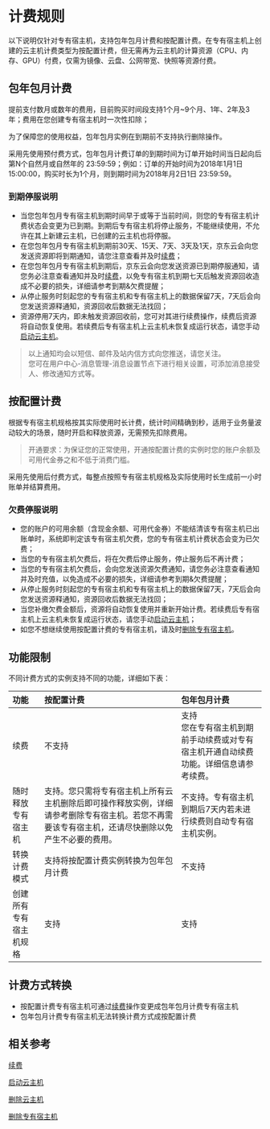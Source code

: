 # 计费规则

以下说明仅针对专有宿主机，支持包年包月计费和按配置计费。在专有宿主机上创建的云主机计费类型为按配置计费，但无需再为云主机的计算资源（CPU、内存、GPU）付费，仅需为镜像、云盘、公网带宽、快照等资源付费。

## 包年包月计费

提前支付数月或数年的费用，目前购买时间段支持1个月~9个月、1年、2年及3年；费用在您创建专有宿主机时一次性扣除；

为了保障您的使用权益，包年包月实例在到期前不支持执行删除操作。

采用先使用预付费方式，包年包月计费订单的到期时间为订单开始时间当日起向后第N个自然月或自然年的 23:59:59；例如：订单的开始时间为2018年1月1日 15:00:00，购买时长为1个月，则到期时间为2018年月2日1日 23:59:59。

### 到期停服说明

* 当您包年包月专有宿主机到期时间早于或等于当前时间，则您的专有宿主机计费状态会变更为已到期。到期后专有宿主机将停止服务，不能继续使用，不允许在其上新建云主机，已创建的云主机也将停服。
* 在您包年包月专有宿主机到期前30天、15天、7天、3天及1天，京东云会向您发送资源即将到期通知，请您注意查看并及时[续费](Renew-Process.md)；
* 在您包年包月专有宿主机到期后，京东云会向您发送资源已到期停服通知，请您务必注意查看通知并及时[续费](Renew-Process.md)，以免专有宿主机到期七天后触发资源回收造成不必要的损失，详细请参考到期&欠费提醒；
* 从停止服务时刻起您的专有宿主机和专有宿主机上的数据保留7天，7天后会向您发送资源释通知，资源回收后数据无法找回；
* 资源停用7天内，即未触发资源回收前，您可对其进行续费操作，续费后资源将自动恢复使用。若续费后专有宿主机上云主机未恢复成运行状态，请您手动[启动云主机](https://docs.jdcloud.com/cn/virtual-machines/start-instance)。
		
> 以上通知均会以短信、邮件及站内信方式向您推送，请您关注。<br>您可在用户中心-消息管理-消息设置节点下进行相关设置，可添加消息接受人、修改通知方式等。

## 按配置计费

根据专有宿主机规格按其实际使用时长计费，统计时间精确到秒，适用于业务量波动较大的场景，随时开启和释放资源，无需预先扣除费用。

> 开通要求：为保证您的正常使用，开通按配置计费的实例时您的账户余额及可用代金券之和不低于消费门槛。

采用先使用后付费方式，每整点按照专有宿主机规格及实际使用时长生成前一小时账单并结算费用。

### 欠费停服说明
* 您的账户的可用余额（含现金余额、可用代金券）不能结清该专有宿主机已出账单时，系统即判定该专有宿主机欠费，您的专有宿主机计费状态会变为已欠费；
* 当您的专有宿主机欠费后，将在欠费后停止服务，停止服务后不再计费；
* 当您的专有宿主机欠费后，会向您发送资源欠费通知，请您务必注意查看通知并及时充值，以免造成不必要的损失，详细请参考到期&欠费提醒；
* 从停止服务时刻起您的专有宿主机和专有宿主机上的数据保留7天，7天后会向您发送资源释通知，资源回收后数据无法找回；
* 当您补缴欠费金额后，资源将自动恢复使用并重新开始计费。若续费后专有宿主机上云主机未恢复成运行状态，请您手动[启动云主机](https://docs.jdcloud.com/cn/virtual-machines/start-instance)；
* 如您不想继续使用按配置计费的专有宿主机，请及时[删除专有宿主机](../Operation-Guide/Delete-DH.md)。


## 功能限制
不同计费方式的实例支持不同的功能，详细如下表：

功能|按配置计费|包年包月计费            
:---|:---|:---
续费|不支持|支持<br>您在专有宿主机到期前手动续费或对专有宿主机开通自动续费功能。详细信息请参考续费。
随时释放专有宿主机|支持。您只需将专有宿主机上所有云主机删除后即可操作释放实例，详细请参考删除专有宿主机。若您不再需要该专有宿主机，还请尽快删除以免产生不必要的费用。|不支持。专有宿主机到期后7天内若未进行续费则自动专有宿主机实例。           
转换计费模式|支持将按配置计费实例转换为包年包月计费|不支持  
创建所有专有宿主机规格|支持|支持   


## 计费方式转换
* 按配置计费专有宿主机可通过[续费](Renew-Process.md)操作变更成包年包月计费专有宿主机
* 包年包月计费专有宿主机无法转换计费方式成按配置计费

## 相关参考

[续费](Renew-Process.md)

[启动云主机](https://docs.jdcloud.com/cn/virtual-machines/start-instance)

[删除云主机](https://docs.jdcloud.com/cn/virtual-machines/start-instance)

[删除专有宿主机](../Operation-Guide/Delete-DH.md)






 
